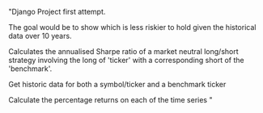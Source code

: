 "Django Project first attempt.

The goal would be to show which is less riskier to hold given 
the historical data over 10 years.

Calculates the annualised Sharpe ratio of a market
neutral long/short strategy involving the long of 'ticker'
with a corresponding short of the 'benchmark'.

Get historic data for both a symbol/ticker and a benchmark ticker

Calculate the percentage returns on each of the time series
" 
